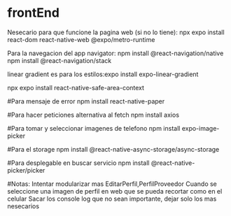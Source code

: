 # frontEnd

Nesecario para que funcione la pagina web (si no lo tiene): npx expo install react-dom react-native-web @expo/metro-runtime

Para la navegacion del app navigator: npm install @react-navigation/native
npm install @react-navigation/stack

linear gradient es para  los estilos:expo install expo-linear-gradient

npx expo install react-native-safe-area-context

#Para mensaje de error
npm install react-native-paper

#Para hacer peticiones alternativa al fetch
npm install axios

#Para tomar y seleccionar imagenes de telefono
 npm install expo-image-picker

#Para el storage
 npm install @react-native-async-storage/async-storage

 #Para desplegable en buscar servicio
npm install @react-native-picker/picker

#Notas: Intentar modularizar mas EditarPerfil,PerfilProveedor 
        Cuando se seleccione una imagen de perfil en web que se pueda recortar como en el celular
        Sacar los console log que no sean importante, dejar  solo los mas nesecarios 